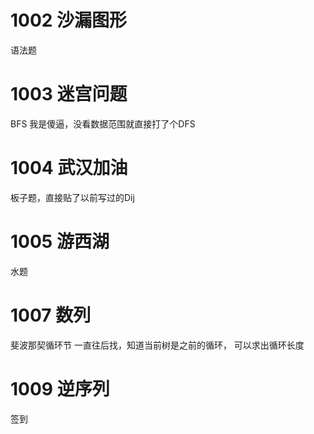 # 1002 沙漏图形

语法题

# 1003 迷宫问题

BFS 我是傻逼，没看数据范围就直接打了个DFS

# 1004 武汉加油

板子题，直接贴了以前写过的Dij

# 1005 游西湖

水题

# 1007 数列

斐波那契循环节
一直往后找，知道当前树是之前的循环，
可以求出循环长度

# 1009 逆序列

签到